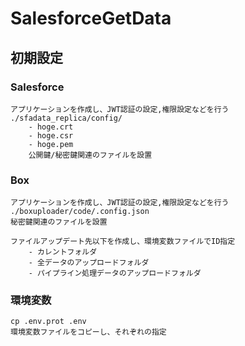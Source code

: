 # SalesforceGetData
##  初期設定
### Salesforce
    アプリケーションを作成し、JWT認証の設定,権限設定などを行う
    ./sfadata_replica/config/
        - hoge.crt
        - hoge.csr
        - hoge.pem
        公開鍵/秘密鍵関連のファイルを設置

### Box
    アプリケーションを作成し、JWT認証の設定,権限設定などを行う
    ./boxuploader/code/.config.json
    秘密鍵関連のファイルを設置

    ファイルアップデート先以下を作成し、環境変数ファイルでID指定
        - カレントフォルダ
        - 全データのアップロードフォルダ
        - パイプライン処理データのアップロードフォルダ

### 環境変数
    cp .env.prot .env
    環境変数ファイルをコピーし、それぞれの指定

